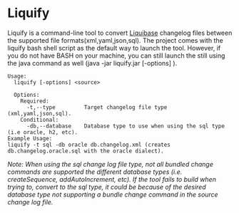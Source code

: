 # Liquify

Liquify is a command-line tool to convert [Liquibase](http://www.liquibase.org) changelog files
between the supported file formats(xml,yaml,json,sql).  The project comes with the
liquify bash shell script as the default way to launch the tool.  However, if you do not
have BASH on your machine, you can still launch the still using the java command as well (java -jar liquify.jar [-options] <source>).

```
Usage:
  liquify [-options] <source>

  Options:
    Required:
      -t,--type         Target changelog file type (xml,yaml,json,sql).
    Conditional:
      -db,--database    Database type to use when using the sql type (i.e oracle, h2, etc).
Example Usage:
liquify -t sql -db oracle db.changelog.xml (creates db.changelog.oracle.sql with the oracle dialect).
```
_Note: When using the sql change log file type, not all bundled change commands are supported the different
database types (i.e. createSequence, addAutoIncrement, etc).  If the tool fails to build when trying to,
convert to the sql type, it could be because of the desired database type not supporting a bundle change command
in the source change log file._